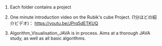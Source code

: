 1. Each folder contains a project
2. One minute introduction video on the Rubik's cube Project.
 (1分ほどの紹介ビデオ)：
https://youtu.be/JPrq5dETKUQ

3. Algorithm_Visualisation_JAVA is in process. 
  Aims at a thorough JAVA study, as well as all basic algorithms.

